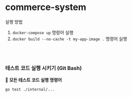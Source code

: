 # commerce-system

실행 방법
1. `docker-compose up` 명령어 실행
2. `docker build --no-cache -t my-app-image .` 명령어 실행

<br><br>

### 테스트 코드 실행 시키기 (Git Bash)

📌 **모든 테스트 코드 실행 명령어**
```
go test ./internal/...
```

<br><br>